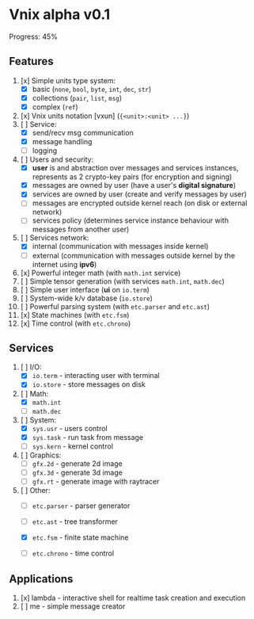 # Vnix alpha v0.1

Progress: 45%

## Features

1. [x] Simple units type system:
    - [x] basic (`none`, `bool`, `byte`, `int`, `dec`, `str`)
    - [x] collections (`pair`, `list`, `msg`)
    - [x] complex (`ref`)
2. [x] Vnix units notation [vxun] (`{<unit>:<unit> ...}`)
3. [ ] Service:
    - [x] send/recv msg communication
    - [x] message handling
    - [ ] logging
4. [ ] Users and security:
    - [x] **user** is and abstraction over messages and services instances, represents as 2 crypto-key pairs (for encryption and signing)
    - [x] messages are owned by user (have a user's **digital signature**)
    - [x] services are owned by user (create and verify messages by user)
    - [ ] messages are encrypted outside kernel reach (on disk or external network)
    - [ ] services policy (determines service instance behaviour with messages from another user)
5. [ ] Services network:
    - [x] internal (communication with messages inside kernel)
    - [ ] external (communication with messages outside kernel by the internet using **ipv6**)
6. [x] Powerful integer math (with `math.int` service)
7. [ ] Simple tensor generation (with services `math.int`, `math.dec`)
8. [ ] Simple user interface (**ui** on `io.term`)
9. [ ] System-wide k/v database (`io.store`)
10. [ ] Powerful parsing system (with `etc.parser` and `etc.ast`)
11. [x] State machines (with `etc.fsm`)
12. [x] Time control (with `etc.chrono`)

## Services

1. [ ] I/O:
    - [x] `io.term` - interacting user with terminal
    - [x] `io.store` - store messages on disk
2. [ ] Math:
    - [x] `math.int`
    - [ ] `math.dec`
3. [ ] System:
    - [x] `sys.usr` - users control
    - [x] `sys.task` - run task from message
    - [ ] `sys.kern` - kernel control
4. [ ] Graphics:
    - [ ] `gfx.2d` - generate 2d image
    - [ ] `gfx.3d` - generate 3d image
    - [ ] `gfx.rt` - generate image with raytracer
5. [ ] Other:
    - [ ] `etc.parser` - parser generator
    - [ ] `etc.ast` - tree transformer
    - [x] `etc.fsm` - finite state machine
    - [ ] `etc.chrono` - time control


## Applications

1. [x] lambda - interactive shell for realtime task creation and execution
2. [ ] me - simple message creator
